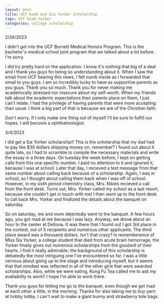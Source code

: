 ```yaml
---
layout: post
title: UCF bsmd and Sia Yorker Scholarship
tags: UCF bsmd Yorker
categories: college scholarship
---
```


2/28/2023

I didn't get into the UCF Burnett Medical Honors Program. This is the bachelor's-medical school joint program that we talked about a lot before. I'm sorry.

I did try pretty hard on the application. I know it's nothing that big of a deal and I thank you guys for being so understanding about it. When I saw the email from UCF bearing this news, I felt numb inside as I forwarded that email to you guys. I am so incredibly lucky to have as supportive parents as you guys. Thank you so much. Thank you for never making me academically stressed nor insecure about my self-worth.
When my friends talk about the academic expectations their parents place on them, I just can't relate. I had the privilege of having parents that were more accepting than usual. I think a big part of that is because we are of the Christian faith. 

Don't worry. If I only make one thing out of myself I'll be sure to fulfill our hopes. I will become a ophthalmologist.


3/4/2023

I did get a Sia Yorker scholarship!! This is the scholarship that my dad had to pay like $30 dollars shipping money on, remember? I found out about it quite late, so I had to scramble to compile the necessary materials and write the essay in a three days.
On tuesday the week before, I kept on getting calls from this one specific number. I paid no attention to it and ignored it, because I was at school. Later that day, I recieved a text message from that same number about calling back because of a scholarship. Again, I was in school, so I thought about calling them back when I was off of school.
However, in my sixth period chemistry class, Mrs. Nikles recieved a call from the front desk. Turns out, Mrs. Yorker called my school as a last resort, because she couldn't get in touch with me! I then went up to the front desk to call back Mrs. Yorker and finalized the details about the banquet on saturday. 

So on saturday, me and mom dejectedly went to the banquet. A few hours ago, you got mad at me because I was lazy. Anyway, we drove about an hour to the center at Deltona. It was there that I found out I got 3rd place in the contest, out of 5 recipients and numerous other applicants. The third place award was a thousand dollars. Isn't that crazy? In rememberance of Miss Sia Yorker, a college student that died from acute brain hemorrage, the Yorker fmaily gives out numerous scholarships from the goodwill of their hearts. I find it really admirable; the background of this scholarship is debatedly the most intriguing one I've encountered so far. I was a little nervous about going up to the stage and introducing myself, but it seems that that mindset was reflected in all of the other girls that were awarded scholarships. Also, while we were eating, Kung Fu Tea called me to ask my avaliability to work!! I hope I'm able to work there.

Thank you guys for letting me go to the banquet, even though we got mad at each other a little, in the morning. Thanks for also taking me to buy yarn at hobby lobby. I can't wait to make a giant bunny and strawberry tote bags.